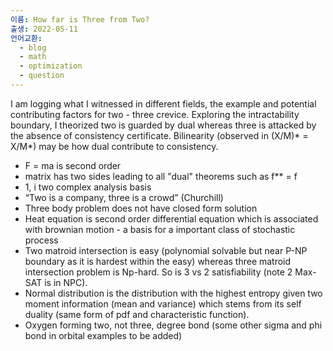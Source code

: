 ```yaml
---
이름: How far is Three from Two?
출생: 2022-05-11
언어교환:
  - blog
  - math
  - optimization
  - question
---
```


I am logging what I witnessed in different fields, the example and potential contributing factors for two - three crevice. Exploring the intractability boundary, I theorized two is guarded by dual whereas three is attacked by the absence of consistency certificate. Bilinearity (observed in (X/M)\* = X/M\*) may be how dual contribute to consistency.

- F = ma is second order
- matrix has two sides leading to all "dual" theorems such as f\*\* = f
- 1, i two complex analysis basis
- “Two is a company, three is a crowd” (Churchill)
- Three body problem does not have closed form solution
- Heat equation is second order differential equation which is associated with brownian motion - a basis for a important class of stochastic process
- Two matroid intersection is easy (polynomial solvable but near P-NP boundary as it is hardest within the easy) whereas three matroid intersection problem is Np-hard. So is 3 vs 2 satisfiability (note 2 Max-SAT is in NPC).
- Normal distribution is the distribution with the highest entropy given two moment information (mean and variance) which stems from its self duality (same form of pdf and characteristic function).
- Oxygen forming two, not three, degree bond (some other sigma and phi bond in orbital examples to be added)

